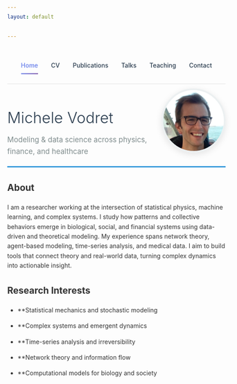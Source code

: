 ```yaml
---
layout: default

---
```


<style>
body {
  font-family: -apple-system, BlinkMacSystemFont, 'Segoe UI', Roboto, sans-serif;
  line-height: 1.6;
  color: #333;
}
.nav-clean {
  display: flex;
  justify-content: center;
  gap: 30px;
  padding: 25px 0;
  border-bottom: 1px solid rgba(0, 0, 0, 0.1);
  background: transparent;
}

.nav-clean a {
  position: relative;
  font-weight: 500;
  color: #2c3e50;
  text-decoration: none;
  padding: 6px 0;
  transition: color 0.3s ease;
}

.nav-clean a::after {
  content: "";
  position: absolute;
  left: 0;
  bottom: -3px;
  width: 0%;
  height: 2px;
  background: linear-gradient(135deg, #667eea, #764ba2);
  transition: width 0.3s ease;
}

.nav-clean a:hover::after,
.nav-clean a.current::after {
  width: 100%;
}

.nav-clean a.current {
  color: #667eea;
}

/* Nascondi solo il titolo Jekyll automatico, non quello nell'header custom */
body > .inner > h1:first-child {
  display: none;
}
.header-clean {
  display: flex;
  align-items: center;
  justify-content: space-between;
  margin-bottom: 30px;
  padding-bottom: 20px;
  border-bottom: 3px solid #3498db;
}
.header-clean h1 {
  font-size: 2.5em;
  font-weight: 300;
  margin-bottom: 10px;
  color: #2c3e50;
}
.header-clean h2 {
  font-size: 1.2em;
  color: #7f8c8d;
  font-weight: 400;
  margin: 0;
}
.profile-img {
  width: 140px;
  height: 140px;
  border-radius: 50%;
  border: 4px solid #ecf0f1;
  box-shadow: 0 4px 15px rgba(0,0,0,0.1);
}
@media (max-width: 768px) {
  .header-clean { flex-direction: column; text-align: center; }
  .profile-img { margin-top: 20px; width: 120px; height: 120px; }
}
</style>

<nav class="nav-clean">
  <a href="/" class="current">Home</a>
  <a href="/cv">CV</a>
  <a href="/publications">Publications</a>
  <a href="/talks">Talks</a>
  <a href="/teaching">Teaching</a>
  <a href="/contact">Contact</a>
</nav>
<div class="header-clean">
  <div>
    <h1>Michele Vodret</h1>
    <h2>Modeling & data science across physics, finance, and healthcare</h2>
  </div>
  <img src="assets/images/profile.png" class="profile-img" alt="Michele Vodret">
</div>

## About

I am a researcher working at the intersection of statistical physics, machine learning, and complex systems.
I study how patterns and collective behaviors emerge in biological, social, and financial systems using data-driven and theoretical modeling.
My experience spans network theory, agent-based modeling, time-series analysis, and medical data.
I aim to build tools that connect theory and real-world data, turning complex dynamics into actionable insight.


## Research Interests


- **Statistical mechanics and stochastic modeling


- **Complex systems and emergent dynamics


- **Time-series analysis and irreversibility


- **Network theory and information flow


- **Computational models for biology and society

